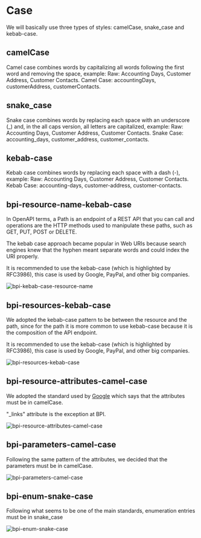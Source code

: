 # Case

We will basically use three types of styles: camelCase, snake_case and kebab-case.

## camelCase 
Camel case combines words by capitalizing all words following the first word and removing the space, example:
Raw: Accounting Days, Customer Address, Customer Contacts.
Camel Case: accountingDays, customerAddress, customerContacts.

## snake_case
Snake case combines words by replacing each space with an underscore (_) and, in the all caps version, all letters are capitalized, example:
Raw: Accounting Days, Customer Address, Customer Contacts.
Snake Case: accounting_days, customer_address, customer_contacts.

## kebab-case
Kebab case combines words by replacing each space with a dash (-), example:
Raw: Accounting Days, Customer Address, Customer Contacts.
Kebab Case: accounting-days, customer-address, customer-contacts.

## bpi-resource-name-kebab-case

In OpenAPI terms, a Path is an endpoint of a REST API that you can call and operations are the HTTP methods used to manipulate these paths, such as GET, PUT, POST or DELETE.

The kebab case approach became popular in Web URIs because search engines knew that the hyphen meant separate words and could index the URI properly.

It is recommended to use the kebab-case (which is highlighted by RFC3986), this case is used by Google, PayPal, and other big companies.

![bpi-kebab-case-resource-name](https://raw.github.com/bancobpi/style-guide/main/static/bpi-resource-name-kebab-case.jpg)

## bpi-resources-kebab-case

We adopted the kebab-case pattern to be between the resource and the path, since for the path it is more common to use kebab-case because it is the composition of the API endpoint.

It is recommended to use the kebab-case (which is highlighted by RFC3986), this case is used by Google, PayPal, and other big companies.

![bpi-resources-kebab-case](https://raw.github.com/bancobpi/style-guide/main/static/bpi-resources-kebab-case.jpg)

## bpi-resource-attributes-camel-case

We adopted the standard used by [Google](https://google.github.io/styleguide/jsoncstyleguide.xml?showone=Property_Name_Format#Property_Name_Format) which says that the attributes must be in camelCase.

"_links" attribute is the exception at BPI.

![bpi-resource-attributes-camel-case](https://raw.github.com/bancobpi/style-guide/main/static/bpi-resource-attributes-camel-case.jpg)

## bpi-parameters-camel-case

Following the same pattern of the attributes, we decided that the parameters must be in camelCase.

![bpi-parameters-camel-case](https://raw.github.com/bancobpi/style-guide/main/static/bpi-parameters-camel-case.jpg)

## bpi-enum-snake-case

Following what seems to be one of the main standards, enumeration entries must be in snake_case

![bpi-enum-snake-case](https://raw.github.com/bancobpi/style-guide/main/static/bpi-enum-snake-case.jpg)